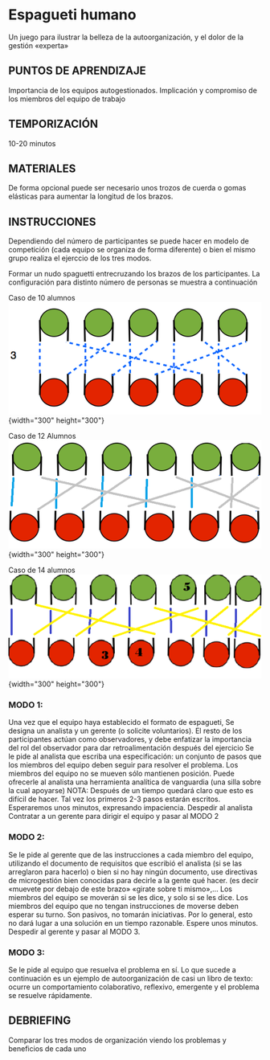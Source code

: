 # Espagueti humano

Un juego para ilustrar la belleza de la autoorganización, y el dolor de la gestión «experta»

## PUNTOS DE APRENDIZAJE

Importancia de los equipos autogestionados.
Implicación y compromiso de los miembros del equipo de trabajo 

## TEMPORIZACIÓN

 10-20 minutos 

## MATERIALES

De forma opcional puede ser necesario unos trozos de cuerda o gomas elásticas para aumentar la longitud de los brazos.

## INSTRUCCIONES

Dependiendo del número de participantes se puede hacer en modelo de competición (cada equipo se organiza de forma diferente) o bien el mismo grupo realiza el ejerccio de los tres modos.

Formar un nudo spaguetti entrecruzando los brazos de los participantes. La configuración para distinto número de personas se muestra a continuación




Caso de 10 alumnos ![Para 10 alumnos](10.png){width="300" height="300"}

Caso de 12 Alumnos ![Para 12 alumnos](12.png){width="300" height="300"}

Caso de 14 alumnos ![Para 14 alumnos](14.png){width="300" height="300"}

### MODO 1:

Una vez que el equipo haya establecido el formato de espagueti,
Se designa un analista y un gerente (o solicite voluntarios).
El resto de los participantes actúan como observadores, y debe enfatizar la importancia del rol del observador para dar retroalimentación después del ejercicio
Se le pide al analista que escriba una especificación: un conjunto de pasos que los miembros del equipo deben seguir para resolver el problema.
Los miembros del equipo no se mueven sólo mantienen posición.
Puede ofrecerle al analista una herramienta analítica de vanguardia (una silla sobre la cual apoyarse)
NOTA: Después de un tiempo quedará claro que esto es difícil de hacer. Tal vez los primeros 2-3 pasos estarán escritos. Esperaremos unos minutos, expresando impaciencia. Despedir al analista Contratar a un gerente para dirigir el equipo y pasar al MODO 2

### MODO 2:

Se le pide al gerente que de las instrucciones a cada miembro del equipo, utilizando el documento de requisitos que escribió el analista (si se las arreglaron para hacerlo) o bien si no hay ningún documento, use directivas de microgestión bien conocidas para decirle a la gente qué hacer. (es decir «muevete por debajo de este brazo» «girate sobre ti mismo»,…
Los miembros del equipo se moverán si se les dice, y solo si se les dice. Los miembros del equipo que no tengan instrucciones de moverse deben esperar su turno. Son pasivos, no tomarán iniciativas.
Por lo general, esto no dará lugar a una solución en un tiempo razonable. Espere unos minutos. Despedir al gerente y pasar al MODO 3.

### MODO 3:

Se le pide al equipo que resuelva el problema en sí.
Lo que sucede a continuación es un ejemplo de autoorganización de casi un libro de texto: ocurre un comportamiento colaborativo, reflexivo, emergente y el problema se resuelve rápidamente.


## DEBRIEFING

Comparar los tres modos de organización viendo los problemas y beneficios de cada uno
